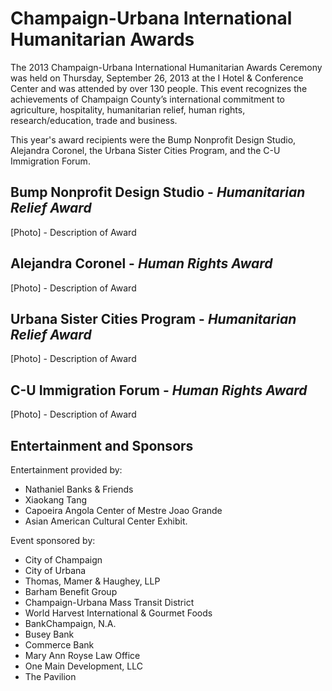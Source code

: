 Champaign-Urbana International Humanitarian Awards
==================================================
The 2013 Champaign-Urbana International Humanitarian Awards Ceremony was held on Thursday, September 26, 2013 at the I Hotel & Conference Center and was attended by over 130 people. This event recognizes the achievements of Champaign County’s international commitment to agriculture, hospitality, humanitarian relief, human rights, research/education, trade and business.

This year's award recipients were the Bump Nonprofit Design Studio, Alejandra Coronel, the Urbana Sister Cities Program, and the C-U Immigration Forum.

Bump Nonprofit Design Studio - *Humanitarian Relief Award*
-------------------------------------------------------
[Photo] - Description of Award

Alejandra Coronel - *Human Rights Award*
-------------------------------------
[Photo] - Description of Award

Urbana Sister Cities Program - *Humanitarian Relief Award*
-------------------------------------------------------
[Photo] - Description of Award

C-U Immigration Forum - *Human Rights Award*
-----------------------------------------
[Photo] - Description of Award

Entertainment and Sponsors
--------------------------
Entertainment provided by:

- Nathaniel Banks & Friends
- Xiaokang Tang
- Capoeira Angola Center of Mestre Joao Grande
- Asian American Cultural Center Exhibit.

Event sponsored by:

- City of Champaign
- City of Urbana
- Thomas, Mamer & Haughey, LLP
- Barham Benefit Group
- Champaign-Urbana Mass Transit District
- World Harvest International & Gourmet Foods
- BankChampaign, N.A.
- Busey Bank
- Commerce Bank
- Mary Ann Royse Law Office
- One Main Development, LLC
- The Pavilion